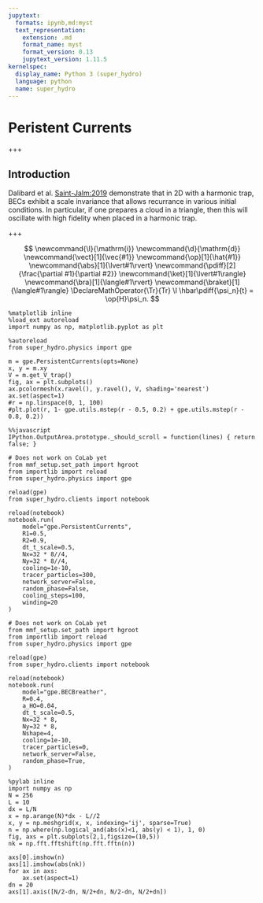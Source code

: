 ```yaml
---
jupytext:
  formats: ipynb,md:myst
  text_representation:
    extension: .md
    format_name: myst
    format_version: 0.13
    jupytext_version: 1.11.5
kernelspec:
  display_name: Python 3 (super_hydro)
  language: python
  name: super_hydro
---
```


# Peristent Currents

+++

## Introduction

Dalibard et al. [Saint-Jalm:2019] demonstrate that in 2D with a harmonic trap, BECs exhibit a scale invariance that allows recurrance in various initial conditions.  In particular, if one prepares a cloud in a triangle, then this will oscillate with high fidelity when placed in a harmonic trap.

[Saint-Jalm:2019]: https://doi.org/10.1103/PhysRevX.9.021035 'R. Saint-Jalm, P. C. M. Castilho, É. Le Cerf, B. Bakkali-Hassani, J.-L. Ville, S. Nascimbene, J. Beugnon, and Jean Dalibard, "Dynamical Symmetry and Breathers in a Two-Dimensional Bose Gas", prx 9(2), 021035 (2019) '

+++

$$
  \newcommand{\I}{\mathrm{i}}
  \newcommand{\d}{\mathrm{d}}
  \newcommand{\vect}[1]{\vec{#1}}
  \newcommand{\op}[1]{\hat{#1}}
  \newcommand{\abs}[1]{\lvert#1\rvert}
  \newcommand{\pdiff}[2]{\frac{\partial #1}{\partial #2}}
  \newcommand{\ket}[1]{\lvert#1\rangle}
  \newcommand{\bra}[1]{\langle#1\rvert}
  \newcommand{\braket}[1]{\langle#1\rangle}
  \DeclareMathOperator{\Tr}{Tr}
  \I \hbar\pdiff{\psi_n}{t} = \op{H}\psi_n.
$$

```{code-cell}
%matplotlib inline
%load_ext autoreload
import numpy as np, matplotlib.pyplot as plt

%autoreload
from super_hydro.physics import gpe

m = gpe.PersistentCurrents(opts=None)
x, y = m.xy
V = m.get_V_trap()
fig, ax = plt.subplots()
ax.pcolormesh(x.ravel(), y.ravel(), V, shading='nearest')
ax.set(aspect=1)
#r = np.linspace(0, 1, 100)
#plt.plot(r, 1- gpe.utils.mstep(r - 0.5, 0.2) + gpe.utils.mstep(r - 0.8, 0.2))
```

```{code-cell}
%%javascript
IPython.OutputArea.prototype._should_scroll = function(lines) { return false; }
```

```{code-cell}
# Does not work on CoLab yet
from mmf_setup.set_path import hgroot
from importlib import reload
from super_hydro.physics import gpe

reload(gpe)
from super_hydro.clients import notebook

reload(notebook)
notebook.run(
    model="gpe.PersistentCurrents",
    R1=0.5,
    R2=0.9,
    dt_t_scale=0.5,
    Nx=32 * 8//4,
    Ny=32 * 8//4,
    cooling=1e-10,
    tracer_particles=300,
    network_server=False,
    random_phase=False,
    cooling_steps=100,
    winding=20
)
```

```{code-cell}
# Does not work on CoLab yet
from mmf_setup.set_path import hgroot
from importlib import reload
from super_hydro.physics import gpe

reload(gpe)
from super_hydro.clients import notebook

reload(notebook)
notebook.run(
    model="gpe.BECBreather",
    R=0.4,
    a_HO=0.04,
    dt_t_scale=0.5,
    Nx=32 * 8,
    Ny=32 * 8,
    Nshape=4,
    cooling=1e-10,
    tracer_particles=0,
    network_server=False,
    random_phase=True,
)
```

```{code-cell}
%pylab inline
import numpy as np
N = 256
L = 10
dx = L/N
x = np.arange(N)*dx - L//2
x, y = np.meshgrid(x, x, indexing='ij', sparse=True)
n = np.where(np.logical_and(abs(x)<1, abs(y) < 1), 1, 0)
fig, axs = plt.subplots(2,1,figsize=(10,5))
nk = np.fft.fftshift(np.fft.fftn(n))

axs[0].imshow(n)
axs[1].imshow(abs(nk))
for ax in axs:
    ax.set(aspect=1)
dn = 20
axs[1].axis([N/2-dn, N/2+dn, N/2-dn, N/2+dn])
```

```{code-cell}

```
